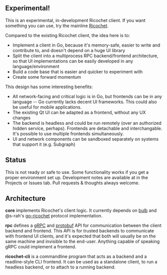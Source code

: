 Experimental!
-------------

This is an experimental, in-development Ricochet client. If you want something
you can use, try the mainline [Ricochet](https://github.com/ricochet-im/ricochet).

Compared to the existing Ricochet client, the idea here is to:

* Implement a client in Go, because it's memory-safe, easier to write and contribute to, and doesn't depend on a huge UI library
* Split the client into a multiprocess RPC backend/frontend architecture, so that UI implementations can be easily developed in any language/environment
* Build a code base that is easier and quicker to experiment with
* Create some forward momentum

This design has some interesting benefits:

* All network-facing and critical logic is in Go, but frontends can be in any language -- Go currently lacks decent UI frameworks. This could also be useful for mobile applications.
* The existing Qt UI can be adapted as a frontend, without any UX changes
* The backend is headless and could be run remotely (over an authorized hidden service, perhaps). Frontends are detachable and interchangable. It's possible to use multiple frontends simultaneously.
* UI and network components can be sandboxed separately on systems that support it (e.g. Subgraph)

Status
------

This is not ready or safe to use. Some functionality works if you get a proper environment set up. Development notes are available at in the Projects or Issues tab. Pull requests & thoughts always welcome.

Architecture
------------

**core** implements Ricochet's client logic. It currently depends on [bulb](https://github.com/yawning/bulb) and @s-rah's [go-ricochet](https://github.com/s-rah/go-ricochet) protocol implementation.

**rpc** defines a [gRPC](http://www.grpc.io/) and [protobuf](https://developers.google.com/protocol-buffers/) API for communication between the client backend and frontend. This API is for trusted backends to communicate with frontend UI clients, and it's expected that both will usually be on the same machine and invisible to the end-user. Anything capable of speaking gRPC could implement a frontend.

**ricochet-cli** is a commandline program that acts as a backend and a readline-style CLI frontend. It can be used as a standalone client, to run a headless backend, or to attach to a running backend.
